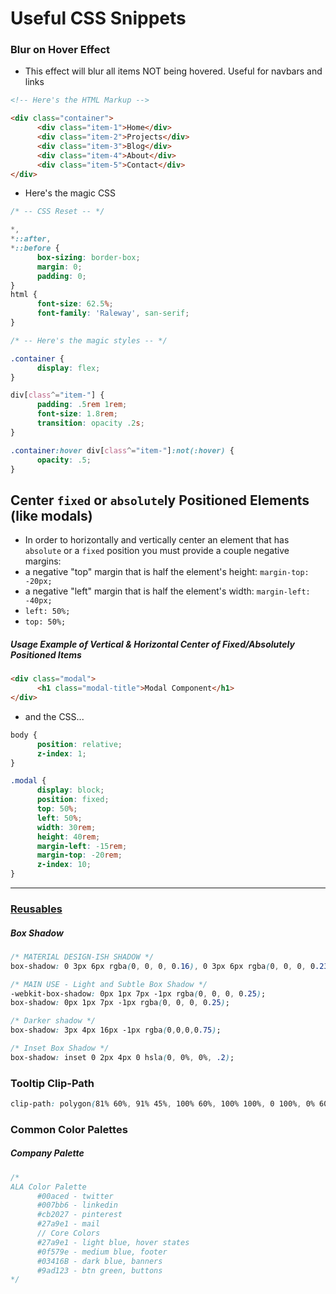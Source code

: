 # Useful CSS Snippets

### Blur on Hover Effect
- This effect will blur all items NOT being hovered. Useful for navbars and links
```html
<!-- Here's the HTML Markup -->

<div class="container">
      <div class="item-1">Home</div>
      <div class="item-2">Projects</div>
      <div class="item-3">Blog</div>
      <div class="item-4">About</div>
      <div class="item-5">Contact</div>           
</div>
```
- Here's the magic CSS
```css
/* -- CSS Reset -- */

*,
*::after,
*::before {
      box-sizing: border-box;
      margin: 0;
      padding: 0;
}
html {
      font-size: 62.5%;
      font-family: 'Raleway', san-serif;
}

/* -- Here's the magic styles -- */

.container {
      display: flex;
}

div[class^="item-"] {
      padding: .5rem 1rem;
      font-size: 1.8rem;
      transition: opacity .2s;
}

.container:hover div[class^="item-"]:not(:hover) {
      opacity: .5;
}

```

## Center ```fixed``` or ```absolute```ly Positioned Elements (like modals)
- In order to horizontally and vertically center an element that has ```absolute``` or a ```fixed``` position you must provide a couple negative margins:
- a negative "top" margin that is half the element's height: ```margin-top: -20px;```
- a negative "left" margin that is half the element's width: ```margin-left: -40px;```
- ```left: 50%;```
- ```top: 50%;```

##### Usage Example of Vertical & Horizontal Center of Fixed/Absolutely Positioned Items
```html
<div class="modal">
      <h1 class="modal-title">Modal Component</h1>
</div>
```
- and the CSS...
```css
body {
      position: relative;
      z-index: 1;
}

.modal {
      display: block;
      position: fixed;
      top: 50%;
      left: 50%;
      width: 30rem;
      height: 40rem;
      margin-left: -15rem;
      margin-top: -20rem;
      z-index: 10;
}
```


------------


### <u>__Reusables__</u>
##### __Box Shadow__
```css
/* MATERIAL DESIGN-ISH SHADOW */
box-shadow: 0 3px 6px rgba(0, 0, 0, 0.16), 0 3px 6px rgba(0, 0, 0, 0.23);

/* MAIN USE - Light and Subtle Box Shadow */
-webkit-box-shadow: 0px 1px 7px -1px rgba(0, 0, 0, 0.25);
box-shadow: 0px 1px 7px -1px rgba(0, 0, 0, 0.25);

/* Darker shadow */
box-shadow: 3px 4px 16px -1px rgba(0,0,0,0.75);

/* Inset Box Shadow */
box-shadow: inset 0 2px 4px 0 hsla(0, 0%, 0%, .2);
```

### Tooltip Clip-Path
```css
clip-path: polygon(81% 60%, 91% 45%, 100% 60%, 100% 100%, 0 100%, 0% 60%, 59% 60%);
```

### Common Color Palettes
##### __Company Palette__
```css
/*
ALA Color Palette
      #00aced - twitter
      #007bb6 - linkedin
      #cb2027 - pinterest
      #27a9e1 - mail
      // Core Colors
      #27a9e1 - light blue, hover states
      #0f579e - medium blue, footer
      #03416B - dark blue, banners
      #9ad123 - btn green, buttons
*/
